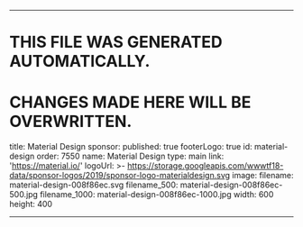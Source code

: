 ----

# THIS FILE WAS GENERATED AUTOMATICALLY.
# CHANGES MADE HERE WILL BE OVERWRITTEN.

title: Material Design
sponsor:
  published: true
  footerLogo: true
  id: material-design
  order: 7550
  name: Material Design
  type: main
  link: 'https://material.io/'
  logoUrl: >-
    https://storage.googleapis.com/wwwtf18-data/sponsor-logos/2019/sponsor-logo-materialdesign.svg
  image:
    filename: material-design-008f86ec.svg
    filename_500: material-design-008f86ec-500.jpg
    filename_1000: material-design-008f86ec-1000.jpg
    width: 600
    height: 400

----

